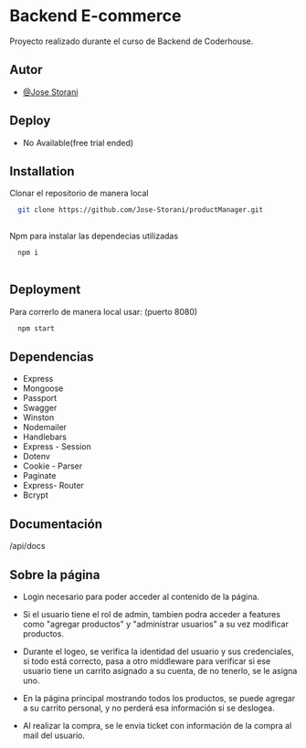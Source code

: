 
# Backend E-commerce

Proyecto realizado durante el curso de Backend de Coderhouse.




## Autor

- [@Jose Storani](https://github.com/Jose-Storani)

## Deploy

- No Available(free trial ended)
  
## Installation

Clonar el repositorio de manera local 

```bash
  git clone https://github.com/Jose-Storani/productManager.git
  
```
    

Npm para instalar las dependecias utilizadas

```bash
  npm i
  
```


    
## Deployment

Para correrlo de manera local usar: (puerto 8080)

```bash
  npm start
```


## Dependencias

- Express
- Mongoose
- Passport
- Swagger
- Winston
- Nodemailer
- Handlebars
- Express - Session
- Dotenv
- Cookie - Parser
- Paginate
- Express- Router
- Bcrypt

## Documentación
/api/docs

## Sobre la página

- Login necesario para poder acceder al contenido de la página.

- Si el usuario tiene el rol de admin, tambien podra acceder a features como "agregar productos" y "administrar usuarios" a su vez modificar productos.

- Durante el logeo, se verifica la identidad del usuario y sus credenciales, si todo está correcto, pasa a otro middleware para verificar si ese usuario tiene un carrito asignado a su cuenta, de no tenerlo, se le asigna uno.

- En la página principal mostrando todos los productos, se puede agregar a su carrito personal, y no perderá esa información si se deslogea.

- Al realizar la compra, se le envia ticket con información de la compra al mail del usuario.





